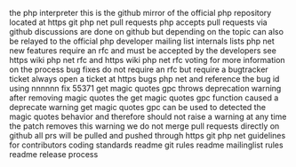 the php interpreter this is the github mirror of the official php repository located at https git php net pull requests php accepts pull requests via github discussions are done on github but depending on the topic can also be relayed to the official php developer mailing list internals lists php net new features require an rfc and must be accepted by the developers see https wiki php net rfc and https wiki php net rfc voting for more information on the process bug fixes do not require an rfc but require a bugtracker ticket always open a ticket at https bugs php net and reference the bug id using nnnnnn fix 55371 get magic quotes gpc throws deprecation warning after removing magic quotes the get magic quotes gpc function caused a deprecate warning get magic quotes gpc can be used to detected the magic quotes behavior and therefore should not raise a warning at any time the patch removes this warning we do not merge pull requests directly on github all prs will be pulled and pushed through https git php net guidelines for contributors coding standards readme git rules readme mailinglist rules readme release process